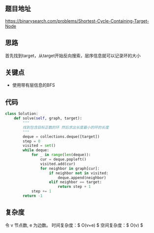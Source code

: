 ## 题目地址
https://binarysearch.com/problems/Shortest-Cycle-Containing-Target-Node

## 思路
首先找到target，从target开始反向搜索，层序信息就可以记录环的大小
## 关键点
- 使用带有层信息的BFS
## 代码
```python
class Solution:
    def solve(self, graph, target):
        """
        找到包含目标正数的环 然后求出长度最小的环的长度
        """
        deque = collections.deque([target])
        step = 0
        visited = set()
        while deque:
            for _ in range(len(deque)):
                cur = deque.popleft()
                visited.add(cur)
                for neighbor in graph[cur]:
                    if neighbor not in visited:
                        deque.append(neighbor)
                    elif neighbor == target:
                        return step + 1
            step += 1
        return -1          
```

## 复杂度
令 v 节点数, e 为边数。
时间复杂度：$ O(v+e) $
空间复杂度：$ O(v) $
